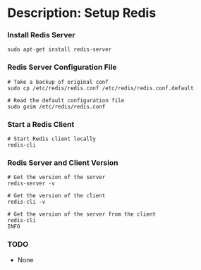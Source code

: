 # Description: Setup Redis

### Install Redis Server
```shell
sudo apt-get install redis-server
```

### Redis Server Configuration File
```shell
# Take a backup of original conf
sudo cp /etc/redis/redis.conf /etc/redis/redis.conf.default

# Read the default configuration file
sudo gvim /etc/redis/redis.conf 
```

### Start a Redis Client
```shell
# Start Redis client locally
redis-cli
```

### Redis Server and Client Version
```shell
# Get the version of the server
redis-server -v

# Get the version of the client
redis-cli -v

# Get the version of the server from the client
redis-cli
INFO
```

### TODO
* None
